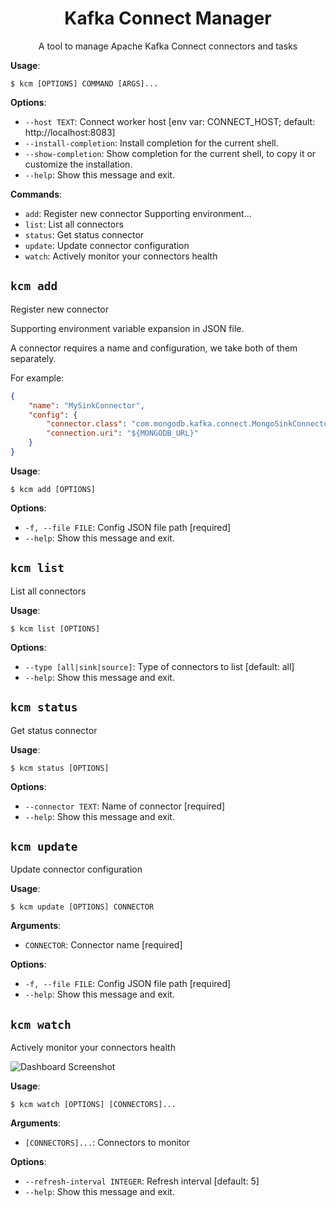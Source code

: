 <h1 align="center">Kafka Connect Manager</h1>
<p align="center">A tool to manage Apache Kafka Connect connectors and tasks</p>

**Usage**:

```console
$ kcm [OPTIONS] COMMAND [ARGS]...
```

**Options**:

* `--host TEXT`: Connect worker host  [env var: CONNECT_HOST; default: http://localhost:8083]
* `--install-completion`: Install completion for the current shell.
* `--show-completion`: Show completion for the current shell, to copy it or customize the installation.
* `--help`: Show this message and exit.

**Commands**:

* `add`: Register new connector Supporting environment...
* `list`: List all connectors
* `status`: Get status connector
* `update`: Update connector configuration
* `watch`: Actively monitor your connectors health

## `kcm add`

Register new connector

Supporting environment variable expansion in JSON file.

A connector requires a name and configuration, we take both of them separately.

For example:

```json
{
    "name": "MySinkConnector",
    "config": {
        "connector.class": "com.mongodb.kafka.connect.MongoSinkConnector",
        "connection.uri": "${MONGODB_URL}"
    }
}
```

**Usage**:

```console
$ kcm add [OPTIONS]
```

**Options**:

* `-f, --file FILE`: Config JSON file path  [required]
* `--help`: Show this message and exit.

## `kcm list`

List all connectors

**Usage**:

```console
$ kcm list [OPTIONS]
```

**Options**:

* `--type [all|sink|source]`: Type of connectors to list  [default: all]
* `--help`: Show this message and exit.

## `kcm status`

Get status connector

**Usage**:

```console
$ kcm status [OPTIONS]
```

**Options**:

* `--connector TEXT`: Name of connector  [required]
* `--help`: Show this message and exit.

## `kcm update`

Update connector configuration

**Usage**:

```console
$ kcm update [OPTIONS] CONNECTOR
```

**Arguments**:

* `CONNECTOR`: Connector name  [required]

**Options**:

* `-f, --file FILE`: Config JSON file path  [required]
* `--help`: Show this message and exit.

## `kcm watch`

Actively monitor your connectors health

![Dashboard Screenshot](https://res.cloudinary.com/ajamalkhan/image/upload/f_auto,q_auto/v1662560403/projects/kafka-connect-manager-watch-dashboard.png)

**Usage**:

```console
$ kcm watch [OPTIONS] [CONNECTORS]...
```

**Arguments**:

* `[CONNECTORS]...`: Connectors to monitor

**Options**:

* `--refresh-interval INTEGER`: Refresh interval  [default: 5]
* `--help`: Show this message and exit.

